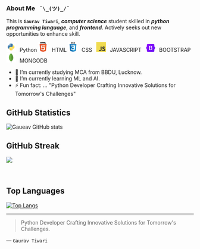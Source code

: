 ### About Me &nbsp; `¯\_(ツ)_/¯`

This is __`Gaurav Tiwari`__, *__computer science__* student skilled in  *__python programming language__*, and  *__frontend__*. Actively seeks out new opportunities to enhance skill.
<br>
      
<img style="margin-right:10px" width="26px" src="https://github.com/PrinceCorwin/Useful-tech-icons/blob/main/images/python.png?raw=false" />Python
<img style="margin-right:10px" width="26px" src="https://github.com/PrinceCorwin/Useful-tech-icons/blob/main/images/HTML.png?raw=false" />HTML
<img style="margin-right:10px" width="26px" src="https://github.com/PrinceCorwin/Useful-tech-icons/blob/main/images/css.png?raw=false" />CSS &nbsp;
<img style="margin-right:10px" width="26px" src="https://github.com/PrinceCorwin/Useful-tech-icons/blob/main/images/javascript.png?raw=false" />JAVASCRIPT &nbsp;
<img style="margin-right:10px" width="26px" src="https://github.com/PrinceCorwin/Useful-tech-icons/blob/main/images/bootstrap-logo.png?raw=false" />BOOTSTRAP
<img style="margin-right:10px" width="26px" src="https://github.com/PrinceCorwin/Useful-tech-icons/blob/main/images/mongodb-leaf.png?raw=false" />MONGODB
      
<!--
**0gaurav4/0gaurav4** is a ✨ _special_ ✨ repository because its `README.md` (this file) appears on your GitHub profile.

Here are some ideas to get you started:

- 🔭 I’m currently working on ...
- 🌱 I’m currently learning ...
- 👯 I’m looking to collaborate on ...
- 🤔 I’m looking for help with ...
- 💬 Ask me about ...
- 📫 How to reach me: ...
- 😄 Pronouns: ...
- ⚡ Fun fact: ...
-->

- 🔭 I’m currently studying MCA from BBDU, Lucknow.
- 🌱 I’m currently learning ML and AI.
- ⚡ Fun fact: ... "Python Developer Crafting Innovative Solutions for Tomorrow's Challenges"


## GitHub Statistics


![Gaueav GitHub stats](https://github-readme-stats-sigma-five.vercel.app/api?username=0gaurav4&show_icons=true&theme=react&line&hide_border=true)


## GitHub Streak

![](https://github-readme-streak-stats.herokuapp.com/?user=0gaurav4&theme=dark&hide_border=true) 
<!-- [![GitHub Streak](https://streak-stats.demolab.com?user=0gaurav4&theme=dark)](https://git.io/streak-stats) -->
<br/>

<!-- [![GitHub Streak](http://github-readme-streak-stats.herokuapp.com?user=0gaurav4&theme=dark)](https://git.io/streak-stats) -->

## Top Languages 

[![Top Langs](https://github-readme-stats-sigma-five.vercel.app/api/top-langs/?username=0gaurav4&layout=compact&theme=vision-friendly-dark&hide_border=true)](https://github.com/0gaurav4/github-readme-stats)

---
> Python Developer Crafting Innovative Solutions for Tomorrow's Challenges.

— `Gaurav Tiwari`


<!-- ![Snake animation](https://github.com/0gaurav4/0gaurav4/blob/output/github-contribution-grid-snake.svg) -->





      


